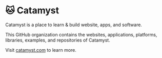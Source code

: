 # 🐱 Catamyst

Catamyst is a place to learn & build website, apps, and software.

This GitHub organization contains the websites, applications, platforms, libraries, examples, and repositories of Catamyst.

Visit [catamyst.com](https://catamyst.com) to learn more.
